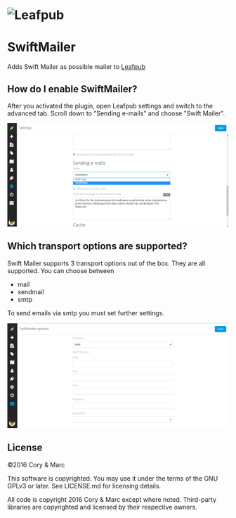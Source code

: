 # <img src="https://leafpub.org/content/uploads/2016/11/leafpub-logo-1.png" alt="Leafpub" width="300">

# SwiftMailer
Adds Swift Mailer as possible mailer to [Leafpub](https://github.com/Leafpub/leafpub)

## How do I enable SwiftMailer?

After you activated the plugin, open Leafpub settings and switch to the advanced tab.
Scroll down to "Sending e-mails" and choose "Swift Mailer".

![Screenshot settings](./doc/SM_settings.png)

## Which transport options are supported?

Swift Mailer supports 3 transport options out of the box. They are all supported.
You can choose between
- mail
- sendmail
- smtp

To send emails via smtp you must set further settings.

![Screenshot options](./doc/SM_options.png)

## License

©2016 Cory & Marc

This software is copyrighted. You may use it under the terms of the GNU GPLv3 or later. See LICENSE.md for licensing details.

All code is copyright 2016 Cory & Marc except where noted. Third-party libraries are copyrighted and licensed by their respective owners.